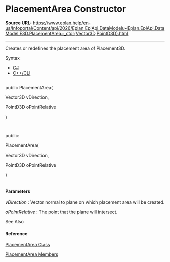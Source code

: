 # PlacementArea Constructor

**Source URL:** https://www.eplan.help/en-us/Infoportal/Content/api/2026/Eplan.EplApi.DataModelu~Eplan.EplApi.DataModel.E3D.PlacementArea~_ctor(Vector3D,PointD3D).html

---

Creates or redefines the placement area of Placement3D.

Syntax

- [C#](#i-syntax-CS)
- [C++/CLI](#i-syntax-CPP2005)

```
```
public PlacementArea( 
   Vector3D vDirection,
   PointD3D oPointRelative
)
```
```

```
```
public:
PlacementArea( 
   Vector3D vDirection,
   PointD3D oPointRelative
)
```
```

#### Parameters

*vDirection*
:   Vector normal to plane on which placement area will be created.

*oPointRelative*
:   The point that the plane will intersect.



See Also

#### Reference

[PlacementArea Class](Eplan.EplApi.DataModelu~Eplan.EplApi.DataModel.E3D.PlacementArea.html)
  
[PlacementArea Members](Eplan.EplApi.DataModelu~Eplan.EplApi.DataModel.E3D.PlacementArea_members.html)